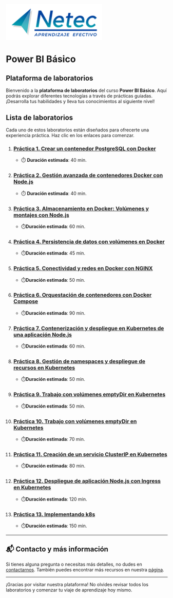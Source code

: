 <img src="images/neteclogo.png" alt="logo" width="300"/>

# Power BI Básico

## Plataforma de laboratorios

Bienvenido a la **plataforma de laboratorios** del curso **Power BI Básico**. Aquí podrás explorar diferentes tecnologías a través de prácticas guiadas. ¡Desarrolla tus habilidades y lleva tus conocimientos al siguiente nivel!

## Lista de laboratorios

Cada uno de estos laboratorios están diseñados para ofrecerte una experiencia práctica. Haz clic en los enlaces para comenzar.

01. ### [Práctica 1. Crear un contenedor PostgreSQL con Docker](./Capitulo1/README.md)
    - ⏱️ **Duración estimada**: 40 min.

02. ### [Práctica 2. Gestión avanzada de contenedores Docker con Node.js](./Capitulo2/README.md)
    - ⏱️ **Duración estimada**: 40 min.

03. ### [Práctica 3. Almacenamiento en Docker: Volúmenes y montajes con Node.js](./Capitulo3/README.md)
    - ⏱️**Duración estimada**: 60 min.

04. ### [Práctica 4. Persistencia de datos con volúmenes en Docker](./Capitulo4/README.md)
    - ⏱️**Duración estimada**: 45 min.

05. ### [Práctica 5. Conectividad y redes en Docker con NGINX](./Capitulo5/README.md)
    - ⏱️**Duración estimada**: 50 min.

06. ### [Práctica 6. Orquestación de contenedores con Docker Compose](./Capitulo6/README.md)
    - ⏱️**Duración estimada**: 90 min.

07. ### [Práctica 7. Contenerización y despliegue en Kubernetes de una aplicación Node.js](./Capitulo7/README.md)
    - ⏱️**Duración estimada**: 60 min.

08. ### [Práctica 8. Gestión de namespaces y despliegue de recursos en Kubernetes](./Capitulo8/README.md)
    - ⏱️**Duración estimada**: 50 min.

09. ### [Práctica 9. Trabajo con volúmenes emptyDir en Kubernetes](./Capitulo9/README.md)
    - ⏱️**Duración estimada**: 50 min.

10. ### [Práctica 10. Trabajo con volúmenes emptyDir en Kubernetes](./Capitulo10/README.md)
    - ⏱️**Duración estimada**: 70 min.

11. ### [Práctica 11. Creación de un servicio ClusterIP en Kubernetes](./Capitulo11/README.md)
    - ⏱️**Duración estimada**: 80 min.

12. ### [Práctica 12. Despliegue de aplicación Node.js con Ingress en Kubernetes](./Capitulo12/README.md)
    - ⏱️**Duración estimada**: 120 min.

13. ### [Práctica 13. Implementando k8s](./Capitulo14/README.md)
    - ⏱️**Duración estimada**: 150 min.

---
## 📬 **Contacto y más información**

Si tienes alguna pregunta o necesitas más detalles, no dudes en [contactarnos](mailto:soporte@netec.com). También puedes encontrar más recursos en nuestra [página](https://netec.com).

---

¡Gracias por visitar nuestra plataforma! No olvides revisar todos los laboratorios y comenzar tu viaje de aprendizaje hoy mismo.
